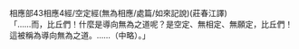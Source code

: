 相應部43相應4經/空定經(無為相應/處篇/如來記說)(莊春江譯)  
「……而，比丘們！什麼是導向無為之道呢？是空定、無相定、無願定，比丘們！這被稱為導向無為之道。……（中略）。」  
  
  
